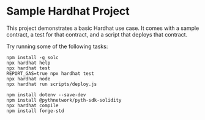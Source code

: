 # Sample Hardhat Project

This project demonstrates a basic Hardhat use case. It comes with a sample contract, a test for that contract, and a script that deploys that contract.

Try running some of the following tasks:

```shell
npm install -g solc
npx hardhat help
npx hardhat test
REPORT_GAS=true npx hardhat test
npx hardhat node
npx hardhat run scripts/deploy.js

npm install dotenv --save-dev
npm install @pythnetwork/pyth-sdk-solidity
npx hardhat compile
npm install forge-std


```

